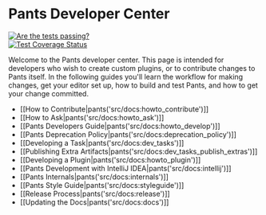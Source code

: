 Pants Developer Center
======================

<div class="ci-status">
<a href="https://travis-ci.org/pantsbuild/pants">
  <img src="https://travis-ci.org/pantsbuild/pants.png?branch=master"
       alt="Are the tests passing?" title="Are the tests passing?"></a><br>
<a href="https://coveralls.io/r/pantsbuild/pants?branch=master">
  <img src="https://coveralls.io/repos/pantsbuild/pants/badge.png?branch=master"
       alt="Test Coverage Status" title="Test Coverage Status"></a>
</div>

Welcome to the Pants developer center. This page is intended for developers who wish to create
custom plugins, or to contribute changes to Pants itself. In the following guides you'll
learn the workflow for making changes, get your editor set up, how to build and test Pants, and
how to get your change committed.

+ [[How to Contribute|pants('src/docs:howto_contribute')]]
+ [[How to Ask|pants('src/docs:howto_ask')]]
+ [[Pants Developers Guide|pants('src/docs:howto_develop')]]
+ [[Pants Deprecation Policy|pants('src/docs:deprecation_policy')]]
+ [[Developing a Task|pants('src/docs:dev_tasks')]]
+ [[Publishing Extra Artifacts|pants('src/docs:dev_tasks_publish_extras')]]
+ [[Developing a Plugin|pants('src/docs:howto_plugin')]]
+ [[Pants Development with IntelliJ IDEA|pants('src/docs:intellij')]]
+ [[Pants Internals|pants('src/docs:internals')]]
+ [[Pants Style Guide|pants('src/docs:styleguide')]]
+ [[Release Process|pants('src/docs:release')]]
+ [[Updating the Docs|pants('src/docs:docs')]]
